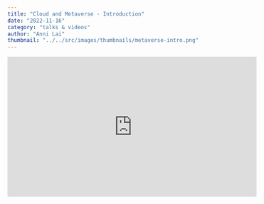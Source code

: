 ```yaml
---
title: "Cloud and Metaverse - Introduction"
date: "2022-11-16"
category: "talks & videos"
author: "Anni Lai"
thumbnail: "../../src/images/thumbnails/metaverse-intro.png"
---
```



<iframe  width="560" height="315" src="https://player.vimeo.com/video/773978115" frameborder="0"></iframe>